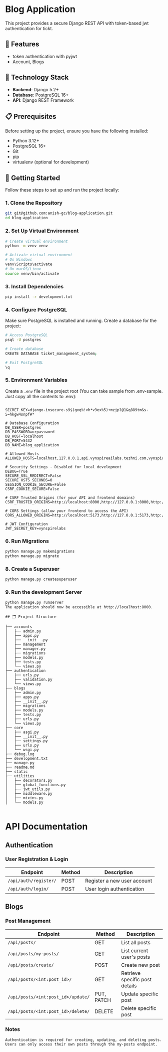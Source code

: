 # Blog Application


This project provides a secure Django REST API with  token-based jwt authentication for tickt.

## 🌟 Features

- token authentication with pyjwt
- Account, Blogs

## 🔧 Technology Stack

- **Backend**: Django 5.2+
- **Database**: PostgreSQL 16+
- **API**: Django REST Framework

## 📋 Prerequisites

Before setting up the project, ensure you have the following installed:

- Python 3.12+ 
- PostgreSQL 16+
- Git
- pip
- virtualenv (optional for development)

## 🚀 Getting Started

Follow these steps to set up and run the project locally:

### 1. Clone the Repository

```bash
git git@github.com:anish-gc/blog-application.git
cd blog-application
```

### 2. Set Up Virtual Environment

```bash
# Create virtual environment
python -m venv venv

# Activate virtual environment
# On Windows
venv\Scripts\activate
# On macOS/Linux
source venv/bin/activate
```

### 3. Install Dependencies

```bash
pip install -r development.txt
```

### 4. Configure PostgreSQL

Make sure PostgreSQL is installed and running. Create a database for the project:

```bash
# Access PostgreSQL
psql -U postgres

# Create database
CREATE DATABASE ticket_management_system;

# Exit PostgreSQL
\q
```

### 5. Environment Variables

Create a `.env` file in the project root (You can take sample from .env-sample. Just copy all the contents to .env):

```

SECRET_KEY=django-insecure-s9$(gxq%!vh*v3ex%5)+mzjpl@1&q889tm&s-5=hkgw4snpf#*

# Database Configuration
DB_USER=postgres
DB_PASSWORD=urpassword
DB_HOST=localhost
DB_PORT=5432
DB_NAME=blog_application

# Allowed Hosts
ALLOWED_HOSTS=localhost,127.0.0.1,api.vynspireailabs.tezhni.com,vynspireailabs.tezhni.com

# Security Settings - Disabled for local development
DEBUG=True
SECURE_SSL_REDIRECT=False
SECURE_HSTS_SECONDS=0
SESSION_COOKIE_SECURE=False
CSRF_COOKIE_SECURE=False

# CSRF Trusted Origins (for your API and frontend domains)
CSRF_TRUSTED_ORIGINS=http://localhost:8000,http://127.0.0.1:8000,http://localhost:5173,http://127.0.0.1:5173,https://api.vynspireailabs.tezhni.com,https://vynspireailabs.tezhni.com

# CORS Settings (allow your frontend to access the API)
CORS_ALLOWED_ORIGINS=http://localhost:5173,http://127.0.0.1:5173,http://localhost:3000,http://127.0.0.1:3000,https://vynspireailabs.tezhni.com

# JWT Configuration
JWT_SECRET_KEY=vynspirelabs
```

### 6. Run Migrations

```bash
python manage.py makemigrations
python manage.py migrate
```

### 8. Create a Superuser

```bash
python manage.py createsuperuser
```


### 9. Run the development Server

```bash
python manage.py runserver
The application should now be accessible at http://localhost:8000.
```


```
## 🗂️ Project Structure

```
```
├── accounts
│   ├── admin.py
│   ├── apps.py
│   ├── __init__.py
│   ├── management
│   ├── manager.py
│   ├── migrations
│   ├── models.py
│   ├── tests.py
│   └── views.py
├── authentication
│   ├── urls.py
│   ├── validation.py
│   └── views.py
├── blogs
│   ├── admin.py
│   ├── apps.py
│   ├── __init__.py
│   ├── migrations
│   ├── models.py
│   ├── tests.py
│   ├── urls.py
│   └── views.py
├── core
│   ├── asgi.py
│   ├── __init__.py
│   ├── settings.py
│   ├── urls.py
│   └── wsgi.py
├── debug.log
├── development.txt
├── manage.py
├── readme.md
├── static
├── utilities
│   ├── decorators.py
│   ├── global_functions.py
│   ├── jwt_utils.py
│   ├── middleware.py
│   ├── mixins.py
│   └── models.py


```

# API Documentation

## Authentication

### User Registration & Login

| Endpoint | Method | Description |
|----------|--------|-------------|
| `/api/auth/register/` | POST | Register a new user account |
| `/api/auth/login/` | POST | User login authentication |

## Blogs

### Post Management

| Endpoint | Method | Description |
|----------|--------|-------------|
| `/api/posts/` | GET | List all posts |
| `/api/posts/my-posts/` | GET | List current user's posts |
| `/api/posts/create/` | POST | Create new post |
| `/api/posts/<int:post_id>/` | GET | Retrieve specific post details |
| `/api/posts/<int:post_id>/update/` | PUT, PATCH | Update specific post |
| `/api/posts/<int:post_id>/delete/` | DELETE | Delete specific post |

### Notes
```
Authentication is required for creating, updating, and deleting posts.
Users can only access their own posts through the my-posts endpoint.
``` 
```

